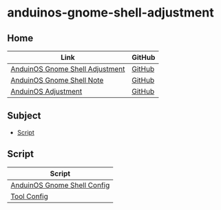 

# anduinos-gnome-shell-adjustment




## Home

| Link | GitHub |
| ---- | ------ |
| [AnduinOS Gnome Shell Adjustment](https://samwhelp.github.io/anduinos-gnome-shell-adjustment/) | [GitHub](https://github.com/samwhelp/anduinos-gnome-shell-adjustment) |
| [AnduinOS Gnome Shell Note](https://samwhelp.github.io/note-about-anduinos-gnome-shell/) | [GitHub](https://github.com/samwhelp/note-about-anduinos-gnome-shell) |
| [AnduinOS Adjustment](https://samwhelp.github.io/anduinos-adjustment/) | [GitHub](https://github.com/samwhelp/anduinos-adjustment) |




## Subject

* [Script](#script)




## Script

| Script |
| ---- |
| [AnduinOS Gnome Shell Config](https://github.com/samwhelp/anduinos-gnome-shell-adjustment) |
| [Tool Config](https://github.com/samwhelp/anduinos-adjustment/tree/main/prototype/main/tool-config/part) |

